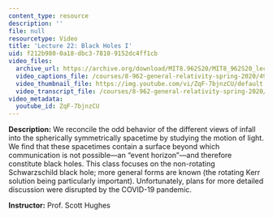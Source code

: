 ```yaml
---
content_type: resource
description: ''
file: null
resourcetype: Video
title: 'Lecture 22: Black Holes I'
uid: f212b980-0a18-dbc3-7810-9152dc4ff1cb
video_files:
  archive_url: https://archive.org/download/MIT8.962S20/MIT8_962S20_lec22_300k.mp4
  video_captions_file: /courses/8-962-general-relativity-spring-2020/490f5567c99d5b2a97924a3b2c7554f0_ZqF-7bjnzCU.vtt
  video_thumbnail_file: https://img.youtube.com/vi/ZqF-7bjnzCU/default.jpg
  video_transcript_file: /courses/8-962-general-relativity-spring-2020/9cb27977551aade8f7121d257bfe82da_ZqF-7bjnzCU.pdf
video_metadata:
  youtube_id: ZqF-7bjnzCU
---
```


**Description:** We reconcile the odd behavior of the different views of infall into the spherically symmetrically spacetime by studying the motion of light. We find that these spacetimes contain a surface beyond which communication is not possible—an “event horizon”—and therefore constitute black holes. This class focuses on the non-rotating Schwarzschild black hole; more general forms are known (the rotating Kerr solution being particularly important). Unfortunately, plans for more detailed discussion were disrupted by the COVID-19 pandemic.

**Instructor:** Prof. Scott Hughes